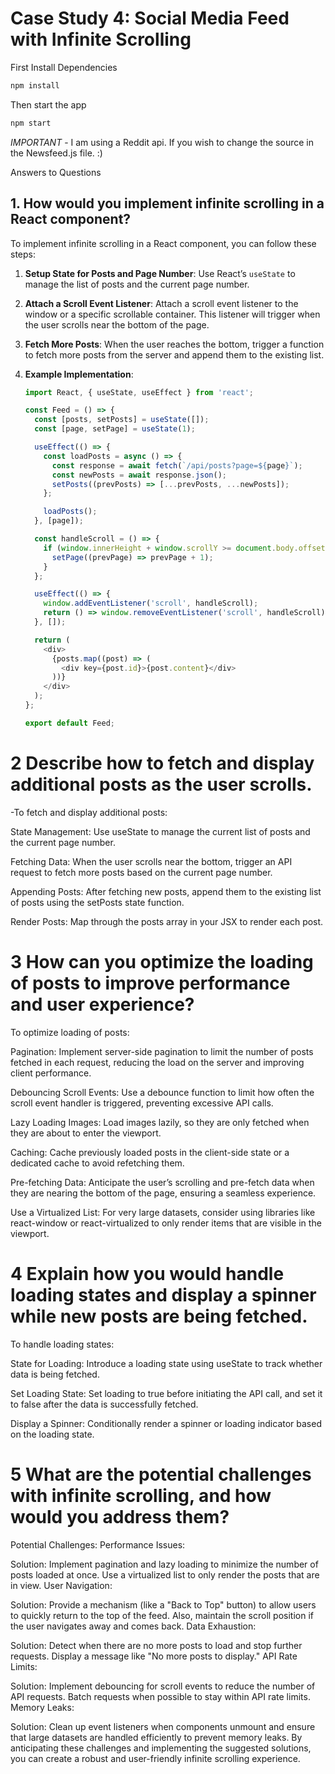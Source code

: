 # Case Study 4: Social Media Feed with Infinite Scrolling



First Install Dependencies
```bash
npm install
```

Then start the app
```bash
npm start
```

*IMPORTANT* - I am using a Reddit api. If you wish to change the source in the Newsfeed.js file. :)

Answers to Questions


## 1. How would you implement infinite scrolling in a React component?

To implement infinite scrolling in a React component, you can follow these steps:

1. **Setup State for Posts and Page Number**: Use React’s `useState` to manage the list of posts and the current page number.

2. **Attach a Scroll Event Listener**: Attach a scroll event listener to the window or a specific scrollable container. This listener will trigger when the user scrolls near the bottom of the page.

3. **Fetch More Posts**: When the user reaches the bottom, trigger a function to fetch more posts from the server and append them to the existing list.

4. **Example Implementation**:

   ```javascript
   import React, { useState, useEffect } from 'react';

   const Feed = () => {
     const [posts, setPosts] = useState([]);
     const [page, setPage] = useState(1);

     useEffect(() => {
       const loadPosts = async () => {
         const response = await fetch(`/api/posts?page=${page}`);
         const newPosts = await response.json();
         setPosts((prevPosts) => [...prevPosts, ...newPosts]);
       };

       loadPosts();
     }, [page]);

     const handleScroll = () => {
       if (window.innerHeight + window.scrollY >= document.body.offsetHeight - 500) {
         setPage((prevPage) => prevPage + 1);
       }
     };

     useEffect(() => {
       window.addEventListener('scroll', handleScroll);
       return () => window.removeEventListener('scroll', handleScroll);
     }, []);

     return (
       <div>
         {posts.map((post) => (
           <div key={post.id}>{post.content}</div>
         ))}
       </div>
     );
   };

   export default Feed;


# 2 Describe how to fetch and display additional posts as the user scrolls.

-To fetch and display additional posts:

  State Management: Use useState to manage the current list of posts and the current page number.

  Fetching Data: When the user scrolls near the bottom, trigger an API request to fetch more posts based on the current page number.

  Appending Posts: After fetching new posts, append them to the existing list of posts using the setPosts state function.

  Render Posts: Map through the posts array in your JSX to render each post.

# 3 How can you optimize the loading of posts to improve performance and user experience?

To optimize loading of posts:

Pagination: Implement server-side pagination to limit the number of posts fetched in each request, reducing the load on the server and improving client performance.

Debouncing Scroll Events: Use a debounce function to limit how often the scroll event handler is triggered, preventing excessive API calls.

Lazy Loading Images: Load images lazily, so they are only fetched when they are about to enter the viewport.

Caching: Cache previously loaded posts in the client-side state or a dedicated cache to avoid refetching them.

Pre-fetching Data: Anticipate the user’s scrolling and pre-fetch data when they are nearing the bottom of the page, ensuring a seamless experience.

Use a Virtualized List: For very large datasets, consider using libraries like react-window or react-virtualized to only render items that are visible in the viewport.

# 4 Explain how you would handle loading states and display a spinner while new posts are being fetched.

To handle loading states:

State for Loading: Introduce a loading state using useState to track whether data is being fetched.

Set Loading State: Set loading to true before initiating the API call, and set it to false after the data is successfully fetched.

Display a Spinner: Conditionally render a spinner or loading indicator based on the loading state.

# 5  What are the potential challenges with infinite scrolling, and how would you address them?

Potential Challenges:
Performance Issues:

Solution: Implement pagination and lazy loading to minimize the number of posts loaded at once. Use a virtualized list to only render the posts that are in view.
User Navigation:

Solution: Provide a mechanism (like a "Back to Top" button) to allow users to quickly return to the top of the feed. Also, maintain the scroll position if the user navigates away and comes back.
Data Exhaustion:

Solution: Detect when there are no more posts to load and stop further requests. Display a message like "No more posts to display."
API Rate Limits:

Solution: Implement debouncing for scroll events to reduce the number of API requests. Batch requests when possible to stay within API rate limits.
Memory Leaks:

Solution: Clean up event listeners when components unmount and ensure that large datasets are handled efficiently to prevent memory leaks.
By anticipating these challenges and implementing the suggested solutions, you can create a robust and user-friendly infinite scrolling experience.



